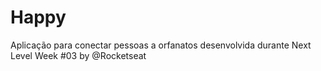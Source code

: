 # Happy
Aplicação para conectar pessoas a orfanatos desenvolvida durante Next Level Week #03 by @Rocketseat

